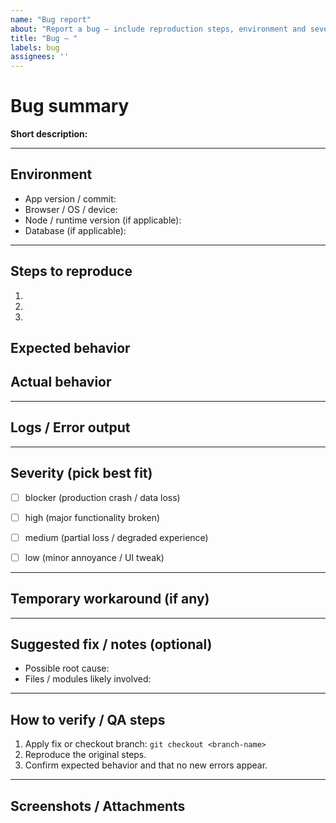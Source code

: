 ```yaml
---
name: "Bug report"
about: "Report a bug — include reproduction steps, environment and severity."
title: "Bug — "
labels: bug
assignees: ''
---
```



# Bug summary
**Short description:**


---


## Environment
- App version / commit:
- Browser / OS / device:
- Node / runtime version (if applicable):
- Database (if applicable):


---


## Steps to reproduce
1.
2.
3.


## Expected behavior


## Actual behavior


---


## Logs / Error output
<!-- Paste relevant error messages, stack traces, or attach log files. -->


---


## Severity (pick best fit)
- [ ] blocker (production crash / data loss)
- [ ] high (major functionality broken)
- [ ] medium (partial loss / degraded experience)
- [ ] low (minor annoyance / UI tweak)


---


## Temporary workaround (if any)


---


## Suggested fix / notes (optional)
- Possible root cause:
- Files / modules likely involved:


---


## How to verify / QA steps
1. Apply fix or checkout branch: `git checkout <branch-name>`
2. Reproduce the original steps.
3. Confirm expected behavior and that no new errors appear.


---


## Screenshots / Attachments
